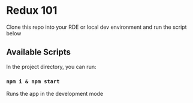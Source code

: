 # Redux 101

Clone this repo into your RDE or local dev environment and run the script below 

## Available Scripts

In the project directory, you can run:

### `npm i & npm start`

Runs the app in the development mode